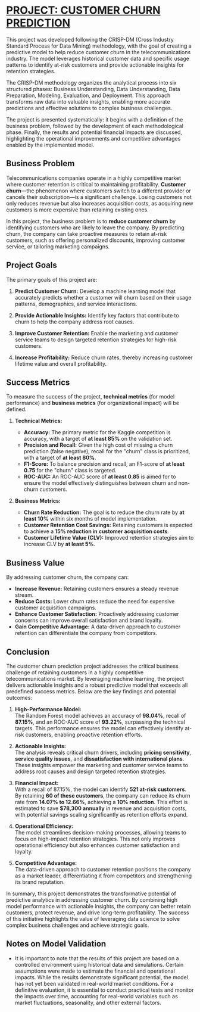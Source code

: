 # [PROJECT: CUSTOMER CHURN PREDICTION](https://github.com/douglaswatanabe/Customer-Churn-Prediction/blob/main/Customer%20Churn%20Prediction.ipynb)

This project was developed following the CRISP-DM (Cross Industry Standard Process for Data Mining) methodology, with the goal of creating a predictive model to help reduce customer churn in the telecommunications industry. The model leverages historical customer data and specific usage patterns to identify at-risk customers and provide actionable insights for retention strategies.

The CRISP-DM methodology organizes the analytical process into six structured phases: Business Understanding, Data Understanding, Data Preparation, Modeling, Evaluation, and Deployment. This approach transforms raw data into valuable insights, enabling more accurate predictions and effective solutions to complex business challenges.

The project is presented systematically: it begins with a definition of the business problem, followed by the development of each methodological phase. Finally, the results and potential financial impacts are discussed, highlighting the operational improvements and competitive advantages enabled by the implemented model.

## Business Problem

Telecommunications companies operate in a highly competitive market where customer retention is critical to maintaining profitability. **Customer churn**—the phenomenon where customers switch to a different provider or cancels their subscription—is a significant challenge. Losing customers not only reduces revenue but also increases acquisition costs, as acquiring new customers is more expensive than retaining existing ones.

In this project, the business problem is to **reduce customer churn** by identifying customers who are likely to leave the company. By predicting churn, the company can take proactive measures to retain at-risk customers, such as offering personalized discounts, improving customer service, or tailoring marketing campaigns.

## Project Goals

The primary goals of this project are:

1. **Predict Customer Churn:** Develop a machine learning model that accurately predicts whether a customer will churn based on their usage patterns, demographics, and service interactions.

2. **Provide Actionable Insights:** Identify key factors that contribute to churn to help the company address root causes.

3. **Improve Customer Retention:** Enable the marketing and customer service teams to design targeted retention strategies for high-risk customers.

4. **Increase Profitability:** Reduce churn rates, thereby increasing customer lifetime value and overall profitability.


## Success Metrics

To measure the success of the project, **technical metrics** (for model performance) and **business metrics** (for organizational impact) will be defined.
  
1. **Technical Metrics:**  
   - **Accuracy:** The primary metric for the Kaggle competition is accuracy, with a target of **at least 85%** on the validation set.  
   - **Precision and Recall:** Given the high cost of missing a churn prediction (false negative), recall for the "churn" class is prioritized, with a target of **at least 80%**.  
   - **F1-Score:** To balance precision and recall, an F1-score of **at least 0.75** for the "churn" class is targeted.  
   - **ROC-AUC:** An ROC-AUC score of **at least 0.85** is aimed for to ensure the model effectively distinguishes between churn and non-churn customers.  

2. **Business Metrics:**  
   - **Churn Rate Reduction:** The goal is to reduce the churn rate by **at least 10%** within six months of model implementation.  
   - **Customer Retention Cost Savings:** Retaining customers is expected to achieve a **15% reduction in customer acquisition costs**.  
   - **Customer Lifetime Value (CLV):** Improved retention strategies aim to increase CLV by **at least 5%**.

## Business Value

By addressing customer churn, the company can:
- **Increase Revenue:** Retaining customers ensures a steady revenue stream.
- **Reduce Costs:** Lower churn rates reduce the need for expensive customer acquisition campaigns.
- **Enhance Customer Satisfaction:** Proactively addressing customer concerns can improve overall satisfaction and brand loyalty.
- **Gain Competitive Advantage:** A data-driven approach to customer retention can differentiate the company from competitors.

## Conclusion  

The customer churn prediction project addresses the critical business challenge of retaining customers in a highly competitive telecommunications market. By leveraging machine learning, the project delivers actionable insights and a robust predictive model that exceeds all predefined success metrics. Below are the key findings and potential outcomes:  

1. **High-Performance Model:**  
   The Random Forest model achieves an accuracy of **98.04%**, recall of **87.15%**, and an ROC-AUC score of **93.22%**, surpassing the technical targets. This performance ensures the model can effectively identify at-risk customers, enabling proactive retention efforts.  

2. **Actionable Insights:**  
   The analysis reveals critical churn drivers, including **pricing sensitivity**, **service quality issues**, and **dissatisfaction with international plans**. These insights empower the marketing and customer service teams to address root causes and design targeted retention strategies.  

3. **Financial Impact:**  
   With a recall of 87.15%, the model can identify **521 at-risk customers**. By retaining **60 of these customers**, the company can reduce its churn rate from **14.07% to 12.66%**, achieving a **10% reduction**. This effort is estimated to save **\$78,300 annually** in revenue and acquisition costs, with potential savings scaling significantly as retention efforts expand.  

4. **Operational Efficiency:**  
   The model streamlines decision-making processes, allowing teams to focus on high-impact retention strategies. This not only improves operational efficiency but also enhances customer satisfaction and loyalty.  

5. **Competitive Advantage:**  
   The data-driven approach to customer retention positions the company as a market leader, differentiating it from competitors and strengthening its brand reputation.  

In summary, this project demonstrates the transformative potential of predictive analytics in addressing customer churn. By combining high model performance with actionable insights, the company can better retain customers, protect revenue, and drive long-term profitability. The success of this initiative highlights the value of leveraging data science to solve complex business challenges and achieve strategic goals.  

## Notes on Model Validation  

- It is important to note that the results of this project are based on a controlled environment using historical data and simulations. Certain assumptions were made to estimate the financial and operational impacts. While the results demonstrate significant potential, the model has not yet been validated in real-world market conditions. For a definitive evaluation, it is essential to conduct practical tests and monitor the impacts over time, accounting for real-world variables such as market fluctuations, seasonality, and other external factors.

